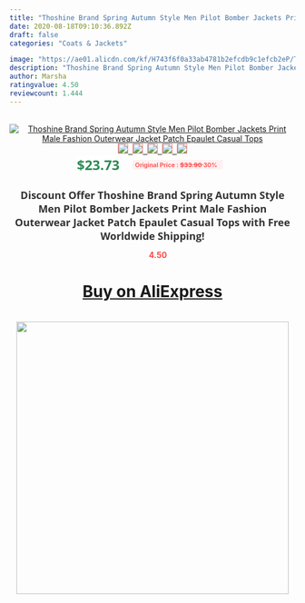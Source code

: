 ```yaml
---
title: "Thoshine Brand Spring Autumn Style Men Pilot Bomber Jackets Print Male Fashion Outerwear Jacket Patch Epaulet Casual Tops"
date: 2020-08-18T09:10:36.892Z
draft: false
categories: "Coats & Jackets"

image: "https://ae01.alicdn.com/kf/H743f6f0a33ab4781b2efcdb9c1efcb2eP/Thoshine-Brand-Spring-Autumn-Style-Men-Pilot-Bomber-Jackets-Print-Male-Fashion-Outerwear-Jacket-Patch-Epaulet.jpg"
description: "Thoshine Brand Spring Autumn Style Men Pilot Bomber Jackets Print Male Fashion Outerwear Jacket Patch Epaulet Casual Tops"
author: Marsha
ratingvalue: 4.50
reviewcount: 1.444
---
```

<br>
<div style="text-align: center;">
<a href="https://s.click.aliexpress.com/e/_AaVIyl" target="_blank" rel="nofollow noopener noreferrer"><img alt="Thoshine Brand Spring Autumn Style Men Pilot Bomber Jackets Print Male Fashion Outerwear Jacket Patch Epaulet Casual Tops" class="magnifier-image" src="https://ae01.alicdn.com/kf/H743f6f0a33ab4781b2efcdb9c1efcb2eP/Thoshine-Brand-Spring-Autumn-Style-Men-Pilot-Bomber-Jackets-Print-Male-Fashion-Outerwear-Jacket-Patch-Epaulet.jpg_640x640.jpg">
<br>
<img style="border:1px solid salmon" src="https://ae01.alicdn.com/kf/H743f6f0a33ab4781b2efcdb9c1efcb2eP/Thoshine-Brand-Spring-Autumn-Style-Men-Pilot-Bomber-Jackets-Print-Male-Fashion-Outerwear-Jacket-Patch-Epaulet.jpg_120x120.jpg">&nbsp;&nbsp;<img style="border:1px solid salmon" src="https://ae01.alicdn.com/kf/H47a83050f8704558872d0e8fa5578a21z/Thoshine-Brand-Spring-Autumn-Style-Men-Pilot-Bomber-Jackets-Print-Male-Fashion-Outerwear-Jacket-Patch-Epaulet.jpg_120x120.jpg">&nbsp;&nbsp;<img style="border:1px solid salmon" src="https://ae01.alicdn.com/kf/He5fbe3eb7e4340c0bb218e8a3ba31084u/Thoshine-Brand-Spring-Autumn-Style-Men-Pilot-Bomber-Jackets-Print-Male-Fashion-Outerwear-Jacket-Patch-Epaulet.jpg_120x120.jpg">&nbsp;&nbsp;<img style="border:1px solid salmon" src="_120x120.jpg">&nbsp;&nbsp;<img style="border:1px solid salmon" src="https://ae01.alicdn.com/kf/H1dbf1b7783bc4d798f05b438b0bbaa78t/Thoshine-Brand-Spring-Autumn-Style-Men-Pilot-Bomber-Jackets-Print-Male-Fashion-Outerwear-Jacket-Patch-Epaulet.jpg_120x120.jpg"></a></div><br0>
<div style="text-align: center;"><span style="background-color: white; border: 0px; box-sizing: border-box; color: seagreen; display: inline-block; font-family: &quot;open sans&quot; , &quot;arial&quot; , &quot;helvetica&quot; , sans-serif , &quot;heiti&quot;; font-size: 24px; font-stretch: inherit; font-weight: 700; line-height: inherit; margin: 0px 10px 0px 0px; padding: 0px; vertical-align: middle;">$23.73 </span>
<span style="background: rgb(255 , 241 , 241); border-radius: 3px; border: 0px; box-sizing: border-box; color: #ff4747; display: inline-block; font-family: inherit; font-size: 12px; font-stretch: inherit; font-style: inherit; font-variant: inherit; font-weight: 600; line-height: inherit; margin: 0px; padding: 2px 5px; transform: scale(0.9); vertical-align: middle;">Original Price : <b style="text-decoration: line-through;">$33.90 </b> 30%&nbsp;&nbsp;</span></div>
<h1 style="color: #333333; display: inline-block; font-family: &quot;open sans&quot; , &quot;arial&quot; , &quot;helvetica&quot; , sans-serif , &quot;heiti&quot;; font-size: 18px; font-stretch: inherit; font-weight: 700; text-align: center;">Discount Offer Thoshine Brand Spring Autumn Style Men Pilot Bomber Jackets Print Male Fashion Outerwear Jacket Patch Epaulet Casual Tops with Free Worldwide Shipping!</h1>
<div style="color: #ff4747; text-align: center;">
<img src="https://4.bp.blogspot.com/-M0ZcTcb-5uY/XleCXlxnR4I/AAAAAAAAAEc/OrjgMkXV1oMQFaCRZj5HQwOCBcu3w1FegCPcBGAYYCw/s1600/star.png" style="height: 15px;">&nbsp;<b>4.50</b></div>
<div class="button_cont" align="center"><a class="buynow_a" href="https://s.click.aliexpress.com/e/_AaVIyl" target="_blank" rel="nofollow noopener noreferrer"><H1>Buy on AliExpress</H1></a></div><br>
<div class="separator" style="clear: both; text-align: center;">
<img src="https://lh3.googleusercontent.com/-pTy5HemUv9M/XlePHvY0dAI/AAAAAAAAAE4/0nX5iRUoIWY8eMW9Dpxeirr157OZliDIgCLcBGAsYHQ/s1600/badge.gif" width="480">
</div>
